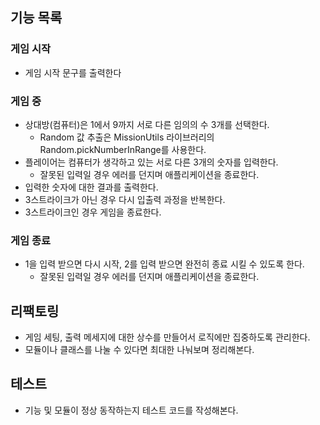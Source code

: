 ## 기능 목록

### 게임 시작

- 게임 시작 문구를 출력한다

### 게임 중

- 상대방(컴퓨터)은 1에서 9까지 서로 다른 임의의 수 3개를 선택한다.
  - Random 값 추출은 MissionUtils 라이브러리의 Random.pickNumberInRange를 사용한다.
- 플레이어는 컴퓨터가 생각하고 있는 서로 다른 3개의 숫자를 입력한다.
  - 잘못된 입력일 경우 에러를 던지며 애플리케이션을 종료한다.
- 입력한 숫자에 대한 결과를 출력한다.
- 3스트라이크가 아닌 경우 다시 입출력 과정을 반복한다.
- 3스트라이크인 경우 게임을 종료한다.

### 게임 종료

- 1을 입력 받으면 다시 시작, 2를 입력 받으면 완전히 종료 시킬 수 있도록 한다.
  - 잘못된 입력일 경우 에러를 던지며 애플리케이션을 종료한다.

## 리팩토링

- 게임 세팅, 출력 메세지에 대한 상수를 만들어서 로직에만 집중하도록 관리한다.
- 모듈이나 클래스를 나눌 수 있다면 최대한 나눠보며 정리해본다.

## 테스트

- 기능 및 모듈이 정상 동작하는지 테스트 코드를 작성해본다.
